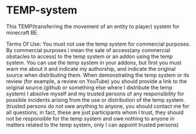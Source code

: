 # TEMP-system
This TEMP(transferring the movement of an entity to player) system for minecraft BE.

Terms Of Use:
You must not use the temp system for commercial purposes. 
By commercial purposes i mean the sale of access(any commercial obstacles to access) to the temp system or an addon using the temp system.
You can use the temp system in your addons, but first you must warn me about it and indicate my authorship, and indicate the original source when distributing them.
When demonstrating the temp system or its review (for example, a review on YouTube) you should provide a link to the original source.(github or something else where I distribute the temp system)
I absolve myself and my trusted persons of any responsibility for possible incidents arising from the use or distribution of the temp system.(trusted persons do not owe anything to anyone, you should contact me for all questions, in fact, these are just participants whom I trust, they should not be responsible for the temp system and owe nothing to anyone in matters related to the temp system, only I can appoint trusted persons)
